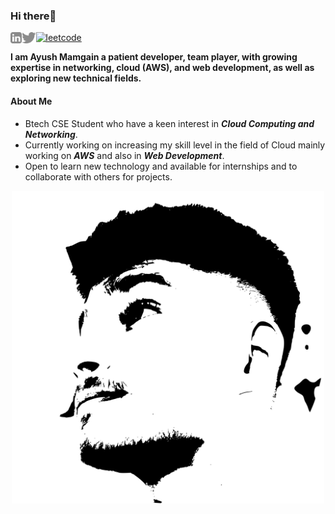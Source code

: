 ### Hi there👋
<a href='https://www.linkedin.com/in/ayush-mamgain-165360192/'><img align='left' alt="linkedin" src="https://github.com/TechHsuya/Techhsuya/blob/main/assets/linkedin.svg" height='18px'/></a>
<a href='https://twitter.com/hsuya24'><img align='left' alt="twitter" src="https://github.com/TechHsuya/Techhsuya/blob/main/assets/twitter.svg" height='18px'/></a>
<a href='https://leetcode.com/hsuya24/'><img alt="leetcode" src="[https://github.com/TechHsuya/Techhsuya/blob/main/assets/leetcode.svg](https://user-images.githubusercontent.com/59652287/221369612-9ba03849-fd38-48b0-9382-bcb892507099.svg)" height='20px'/></a>

**I am Ayush Mamgain a patient developer, team player, with growing expertise in networking, cloud (AWS), and web development, as well
as exploring new technical fields.**

#### About Me
* Btech CSE Student who have a keen interest in ***Cloud Computing and Networking***. 
* Currently working on increasing my skill level in the field of Cloud mainly working on ***AWS*** and also in ***Web Development***. 
* Open to learn new technology and available for internships and to collaborate with others for projects.

<p style="background-color='green'" align="center"><img src="ayush-logo.svg" width=500px></p>
